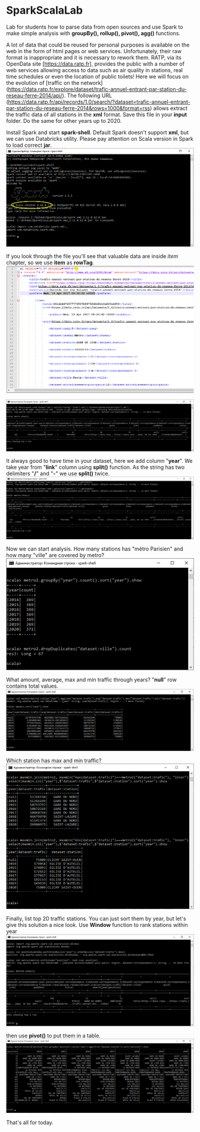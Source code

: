 # SparkScalaLab
 Lab for students how to parse data from open sources and use Spark to make simple analysis with __groupBy(), rollup(), pivot(), agg()__ functions.
 
A lot of data that could be reused for personal purposes is available on the web in the form of html pages or web services. Unfortunately, their raw format is inappropriate and it is necessary to rework them.
RATP, via its OpenData site [https://data.ratp.fr], provides the public with a number of web services allowing access to data such as air quality in stations, real time schedules or even the location of public toilets!
Here we will focus on the evolution of [traffic on the network] (<https://data.ratp.fr/explore/dataset/trafic-annuel-entrant-par-station-du-reseau-ferre-2014/api/>).
The following URL (https://data.ratp.fr/api/records/1.0/search/?dataset=trafic-annuel-entrant-par-station-du-reseau-ferre-2014&rows=1000&format=rss) allows extract the traffic data of all stations in the __xml__ format.
Save this file in your __input__ folder. Do the same for other years up to 2020.

Install Spark and start __spark-shell__. Default Spark doesn't support __xml__, but we can use Databricks utility. Please pay attention on Scala version in Spark to load correct __jar__.
![img](https://github.com/shumasey/SparkScalaLab/blob/main/Screenshots/classpath.png)

If you look through the file you'll see that valuable data are inside _item_ chapter, so we use __item__ as __rowTag__.
![img](https://github.com/shumasey/SparkScalaLab/blob/main/Screenshots/file.png)

![img](https://github.com/shumasey/SparkScalaLab/blob/main/Screenshots/loaddata.png)

It always good to have time in your dataset, here we add column "__year__". We take year from "__link__" column using __split()__ function. As the string has two delimiters "__/__" and "__-__" we use __split()__ twiсe.
![img](https://github.com/shumasey/SparkScalaLab/blob/main/Screenshots/year.png)

Now we can start analysis. How many stations has "métro Parisien" and how many "ville" are covered by metro?
![img](https://github.com/shumasey/SparkScalaLab/blob/main/Screenshots/stations.png)

What amount, average, max and min traffic through years? "__null__" row contains total values.
![img](https://github.com/shumasey/SparkScalaLab/blob/main/Screenshots/traficagg.png)

Which station has max and min traffic?
![img](https://github.com/shumasey/SparkScalaLab/blob/main/Screenshots/maxmin.png)

Finally, list top 20 traffic stations. You can just sort them by year, but let's give this solution a nice look.
Use __Window__ function to rank stations within year
![img](https://github.com/shumasey/SparkScalaLab/blob/main/Screenshots/window.png)

then use __pivot()__ to put them in a table.
![img](https://github.com/shumasey/SparkScalaLab/blob/main/Screenshots/pivot.png)

That's all for today. 